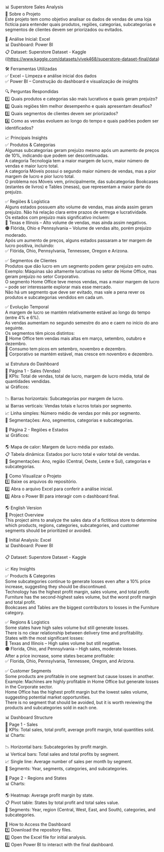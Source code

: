 📊 Superstore Sales Analysis  
📌 Sobre o Projeto  
Este projeto tem como objetivo analisar os dados de vendas de uma loja fictícia para entender quais produtos, regiões, categorias, subcategorias e segmentos de clientes devem ser priorizados ou evitados.  

📑 Análise Inicial: Excel  
📊 Dashboard: Power BI  
📋 Dataset: Superstore Dataset - Kaggle ((https://www.kaggle.com/datasets/vivek468/superstore-dataset-final/data)  

🛠 Ferramentas Utilizadas  
✅ Excel – Limpeza e análise inicial dos dados  
✅ Power BI – Construção do dashboard e visualização de insights  

🔍 Perguntas Respondidas  
1️⃣ Quais produtos e categorias são mais lucrativos e quais geram prejuízo?  
2️⃣ Quais regiões têm melhor desempenho e quais apresentam desafios?  
3️⃣ Quais segmentos de clientes devem ser priorizados?  
4️⃣ Como as vendas evoluem ao longo do tempo e quais padrões podem ser identificados?  

📈 Principais Insights  
✅ Produtos & Categorias  
Algumas subcategorias geram prejuízo mesmo após um aumento de preços de 10%, indicando que podem ser descontinuadas.  
A categoria Tecnologia tem a maior margem de lucro, maior número de vendas e maior lucro total.  
A categoria Móveis possui o segundo maior número de vendas, mas a pior margem de lucro e pior lucro total.  
O problema nos Móveis vem, principalmente, das subcategorias Bookcases (estantes de livros) e Tables (mesas), que representam a maior parte do prejuízo.  

✅ Regiões & Logística  
Alguns estados possuem alto volume de vendas, mas ainda assim geram prejuízo.
Não há relação clara entre prazos de entrega e lucratividade.  
Os estados com prejuízo mais significativo incluem:  
🔴 Texas e Illinois – Alto volume de vendas, mas ainda assim negativos.  
🟠 Flórida, Ohio e Pennsylvania – Volume de vendas alto, porém prejuízo moderado.  
Após um aumento de preços, alguns estados passaram a ter margem de lucro positiva, incluindo:  
✅ Flórida, Ohio, Pennsylvania, Tennessee, Oregon e Arizona.  

✅ Segmentos de Clientes  
Produtos que dão lucro em um segmento podem gerar prejuízo em outro.  
Exemplo: Máquinas são altamente lucrativas no setor de Home Office, mas geram prejuízo no setor Corporativo.  
O segmento Home Office teve menos vendas, mas a maior margem de lucro – pode ser interessante explorar mais esse mercado.  
Não há um segmento que deve ser evitado, mas vale a pena rever os produtos e subcategorias vendidos em cada um.  

✅ Evolução Temporal  
A margem de lucro se mantém relativamente estável ao longo do tempo (entre 4% e 6%).  
As vendas aumentam no segundo semestre do ano e caem no início do ano seguinte.  
Os segmentos têm picos distintos:  
📌 Home Office tem vendas mais altas em março, setembro, outubro e dezembro.  
📌 Consumo tem picos em setembro, novembro e dezembro.  
📌 Corporativo se mantém estável, mas cresce em novembro e dezembro.  

📊 Estrutura do Dashboard  
📌 Página 1 - Sales (Vendas)  
📌 KPIs: Total de vendas, total de lucro, margem de lucro média, total de quantidades vendidas.  
📊 Gráficos:  

📉 Barras horizontais: Subcategorias por margem de lucro.  
📊 Barras verticais: Vendas totais e lucros totais por segmento.  
📈 Linha simples: Número médio de vendas por mês por segmento.  
🎯 Segmentações: Ano, segmentos, categorias e subcategorias.  

📌 Página 2 - Regiões e Estados  
📊 Gráficos:  

🌎 Mapa de calor: Margem de lucro média por estado.  
📋 Tabela dinâmica: Estados por lucro total e valor total de vendas.  
🎯 Segmentações: Ano, região (Central, Oeste, Leste e Sul), categorias e subcategorias.  

📁 Como Visualizar o Projeto  
1️⃣ Baixe os arquivos do repositório.  
2️⃣ Abra o arquivo Excel para conferir a análise inicial.  
3️⃣ Abra o Power BI para interagir com o dashboard final.  

🌎 English Version  
📌 Project Overview  
This project aims to analyze the sales data of a fictitious store to determine which products, regions, categories, subcategories, and customer segments should be prioritized or avoided.  

📑 Initial Analysis: Excel  
📊 Dashboard: Power BI  

📋 Dataset: Superstore Dataset - Kaggle  

📈 Key Insights  
✅ Products & Categories  
Some subcategories continue to generate losses even after a 10% price increase, suggesting they should be discontinued.  
Technology has the highest profit margin, sales volume, and total profit.  
Furniture has the second-highest sales volume, but the worst profit margin and total profit.  
Bookcases and Tables are the biggest contributors to losses in the Furniture category.  

✅ Regions & Logistics  
Some states have high sales volume but still generate losses.  
There is no clear relationship between delivery time and profitability.  
States with the most significant losses:  
🔴 Texas and Illinois – High sales volume but still negative.  
🟠 Florida, Ohio, and Pennsylvania – High sales, moderate losses.  
After a price increase, some states became profitable:  
✅ Florida, Ohio, Pennsylvania, Tennessee, Oregon, and Arizona.  

✅ Customer Segments  
Some products are profitable in one segment but cause losses in another.  
Example: Machines are highly profitable in Home Office but generate losses in the Corporate sector.  
Home Office has the highest profit margin but the lowest sales volume, suggesting potential market opportunities.  
There is no segment that should be avoided, but it is worth reviewing the products and subcategories sold in each one.  

📊 Dashboard Structure  
📌 Page 1 - Sales  
📌 KPIs: Total sales, total profit, average profit margin, total quantities sold.  
📊 Charts:  

📉 Horizontal bars: Subcategories by profit margin.  
📊 Vertical bars: Total sales and total profits by segment.  
📈 Single line: Average number of sales per month by segment.  
🎯 Segments: Year, segments, categories, and subcategories.  

📌 Page 2 - Regions and States  
📊 Charts:  

🌎 Heatmap: Average profit margin by state.  
📋 Pivot table: States by total profit and total sales value.  
🎯 Segments: Year, region (Central, West, East, and South), categories, and subcategories.  

📁 How to Access the Dashboard  
1️⃣ Download the repository files.  
2️⃣ Open the Excel file for initial analysis.  
3️⃣ Open Power BI to interact with the final dashboard.  
